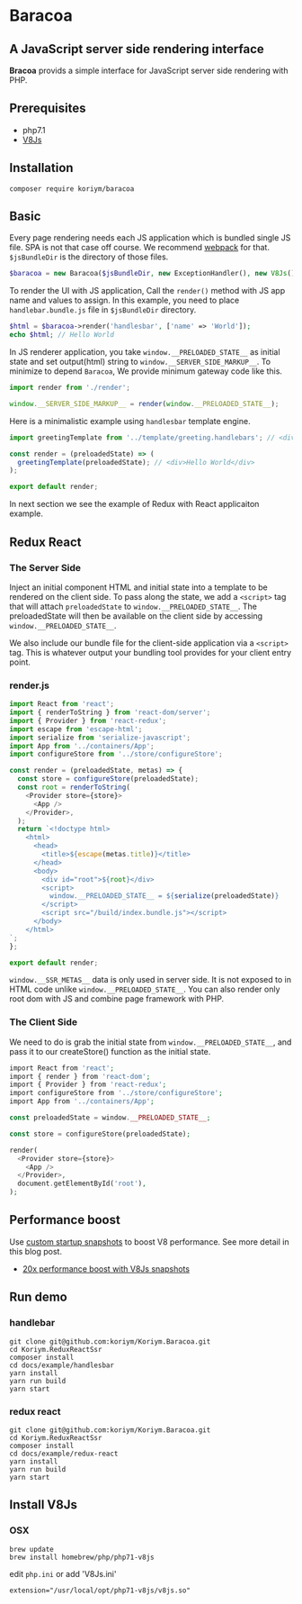 # Baracoa

## A JavaScript server side rendering interface

**Bracoa** provids a simple interface for JavaScript server side rendering with PHP. 

## Prerequisites

 * php7.1
 * [V8Js](http://php.net/v8js) 

## Installation
   
```
composer require koriym/baracoa
```

## Basic

Every page rendering needs each JS application which is bundled single JS file. SPA is not that case off course.
We recommend [webpack](https://webpack.github.io/) for that.
`$jsBundleDir` is the directory of those files.

```php
$baracoa = new Baracoa($jsBundleDir, new ExceptionHandler(), new V8Js());
```

To render the UI with JS application, Call the `render()` method with JS app name and values to assign.
In this example, you need to place `handlebar.bundle.js` file in `$jsBundleDir` directory.

```php
$html = $baracoa->render('handlesbar', ['name' => 'World']);
echo $html; // Hello World
```

In JS renderer application, you take `window.__PRELOADED_STATE__` as initial state and set output(html) string to `window.__SERVER_SIDE_MARKUP__`.
To minimize to depend `Baracoa`, We provide minimum gateway code like this.
  
```javascript
import render from './render';

window.__SERVER_SIDE_MARKUP__ = render(window.__PRELOADED_STATE__);
```

Here is a minimalistic example using `handlesbar` template engine.
 
```javascript
import greetingTemplate from '../template/greeting.handlebars'; // <div>Hello {{ name }}</div>

const render = (preloadedState) => (
  greetingTemplate(preloadedState); // <div>Hello World</div>
);

export default render;
```

In next section we see the example of Redux with React applicaiton example.


## Redux React

### The Server Side

Inject an initial component HTML and initial state into a template to be rendered on the client side.
To pass along the state, we add a `<script>` tag that will attach `preloadedState` to `window.__PRELOADED_STATE__`.
The preloadedState will then be available on the client side by accessing `window.__PRELOADED_STATE__`.

We also include our bundle file for the client-side application via a `<script>` tag.
This is whatever output your bundling tool provides for your client entry point. 


### render.js

```javascript
import React from 'react';
import { renderToString } from 'react-dom/server';
import { Provider } from 'react-redux';
import escape from 'escape-html';
import serialize from 'serialize-javascript';
import App from '../containers/App';
import configureStore from '../store/configureStore';

const render = (preloadedState, metas) => {
  const store = configureStore(preloadedState);
  const root = renderToString(
    <Provider store={store}>
      <App />
    </Provider>,
  );
  return `<!doctype html>
    <html>
      <head>
        <title>${escape(metas.title)}</title>
      </head>
      <body>
        <div id="root">${root}</div>
        <script>
          window.__PRELOADED_STATE__ = ${serialize(preloadedState)}
        </script>
        <script src="/build/index.bundle.js"></script>
      </body>
    </html>
`;
};

export default render;
```
`window.__SSR_METAS__` data is only used in server side. It is not exposed to in HTML code unlike `window.__PRELOADED_STATE__`. 
You can also render only root dom with JS and combine page framework with PHP. 

### The Client Side


We need to do is grab the initial state from `window.__PRELOADED_STATE__`, and pass it to our createStore() function as the initial state.

```php
import React from 'react';
import { render } from 'react-dom';
import { Provider } from 'react-redux';
import configureStore from '../store/configureStore';
import App from '../containers/App';

const preloadedState = window.__PRELOADED_STATE__;

const store = configureStore(preloadedState);

render(
  <Provider store={store}>
    <App />
  </Provider>,
  document.getElementById('root'),
);
```

## Performance boost 

Use [custom startup snapshots](http://v8project.blogspot.jp/2015/09/custom-startup-snapshots.html) to boost V8 performance.
See more detail in this blog post.

* [20x performance boost with V8Js snapshots](http://stesie.github.io/2016/02/snapshot-performance)

## Run demo

### handlebar

```
git clone git@github.com:koriym/Koriym.Baracoa.git
cd Koriym.ReduxReactSsr
composer install
cd docs/example/handlesbar
yarn install
yarn run build
yarn start
```

### redux react

```
git clone git@github.com:koriym/Koriym.Baracoa.git
cd Koriym.ReduxReactSsr
composer install
cd docs/example/redux-react
yarn install
yarn run build
yarn start
```


## Install V8Js

### OSX

```
brew update
brew install homebrew/php/php71-v8js
```

edit `php.ini` or add 'V8Js.ini'

```
extension="/usr/local/opt/php71-v8js/v8js.so"
```

